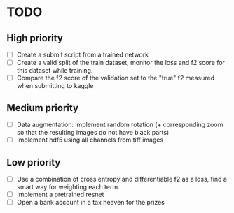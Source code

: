 # TODO

## High priority

 - [ ] Create a submit script from a trained network
 - [ ] Create a valid split of the train dataset, monitor the loss and f2 score for this dataset while training. 
 - [ ] Compare the f2 score of the validation set to the "true" f2 measured when submitting to kaggle

## Medium priority

 - [ ] Data augmentation: implement random rotation (+ corresponding zoom so that the resulting images do not have black parts) 
 - [ ] Implement hdf5 using all channels from tiff images

## Low priority

 - [ ] Use a combination of cross entropy and differentiable f2 as a loss, find a smart way for weighting each term.
 - [ ] Implement a pretrained resnet
 - [ ] Open a bank account in a tax heaven for the prizes
